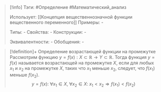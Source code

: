 > [!info]
> Тэги: #Определение #Математический_анализ   
> 
> Использует: [[Концепция вещественнозначной функции вещественного переменного]]
> Примеры: *-*
> 
> Типы: *-*
> Свойства: *-*
> Конструкции: *-*
> 
> Эквивалентности: *-*
> Обобщения: *-*

> [!definition]+ Определение возрастающей функции на промежутке
> Рассмотрим функцию $y = f(x):X \subset \mathbb{R}\rightarrow Y \subset \mathbb{R}$. Тогда функция $y= f(x)$ называется возрастающей на промежутке $X$, если для любых $x_1$ и $x_2$ на промежутке $X$, таких что $x_1$ меньше $x_2$, следует, что $f(x_1)$ меньше $f(x_2)$. $$y=f(x): \ \forall x_1 \in X, \; \forall x_2 \in X: \; x_1 < x_2 \Rightarrow f(x_1) < f(x_2)$$